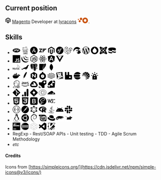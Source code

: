 ## Current position

<img alt="Magento" title="Magento" height="18px" src="https://raw.githubusercontent.com/lc-mayoul/lc-mayoul/master/img/magento.svg"/> [Magento](https://github.com/magento) Developer at [lyracons](https://github.com/lyracons) <a href="https://www.lyracons.com/" target="_blank"><img title="Lyracons SA" alt="Lyracons SA" height="18px" src="https://raw.githubusercontent.com/lc-mayoul/lc-mayoul/master/img/lyracons-logo.png" /></a>.


## Skills

+ <img alt="PHP" title="PHP" width="24px" src="https://raw.githubusercontent.com/lc-mayoul/lc-mayoul/master/img/php.svg"/>
  <img alt="Composer" title="Composer" width="24px" src="https://raw.githubusercontent.com/lc-mayoul/lc-mayoul/master/img/composer.svg"/>
  <img alt="Ansible" title="Ansible" width="24px" src="https://raw.githubusercontent.com/lc-mayoul/lc-mayoul/master/img/ansible.svg"/>
  <img alt="Zend Framework" title="Zend Framework" width="24px" src="https://raw.githubusercontent.com/lc-mayoul/lc-mayoul/master/img/zendframework.svg"/>
  <img alt="Magento" title="Magento" width="24px" src="https://raw.githubusercontent.com/lc-mayoul/lc-mayoul/master/img/magento.svg"/>
  <img alt="Symfony" title="Symfony" width="24px" src="https://raw.githubusercontent.com/lc-mayoul/lc-mayoul/master/img/symfony.svg"/>
  <img alt="laravel" title="laravel" width="24px" src="https://raw.githubusercontent.com/lc-mayoul/lc-mayoul/master/img/laravel.svg"/>
  <img alt="Prestashop" title="Prestashop" width="24px" src="https://raw.githubusercontent.com/lc-mayoul/lc-mayoul/master/img/prestashop.svg"/>
  <img alt="Wordpress" title="Wordpress" width="24px" src="https://raw.githubusercontent.com/lc-mayoul/lc-mayoul/master/img/wordpress.svg"/>
  <img alt="Drupal" title="Drupal" width="24px" src="https://raw.githubusercontent.com/lc-mayoul/lc-mayoul/master/img/drupal.svg"/>
  <img alt="Joomla" title="Joomla" width="24px" src="https://raw.githubusercontent.com/lc-mayoul/lc-mayoul/master/img/joomla.svg"/>
  <img alt="CakePHP" title="CakePHP" width="24px" src="https://raw.githubusercontent.com/lc-mayoul/lc-mayoul/master/img/cakephp.svg"/> 
+ <img alt="javascript" title="javascript" width="24px" src="https://raw.githubusercontent.com/lc-mayoul/lc-mayoul/master/img/javascript.svg"/>
  <img alt="jQuery" title="jQuery" width="24px" src="https://raw.githubusercontent.com/lc-mayoul/lc-mayoul/master/img/jquery.svg"/>
  <img alt="Node JS" title="Node JS" width="24px" src="https://raw.githubusercontent.com/lc-mayoul/lc-mayoul/master/img/node-dot-js.svg"/>
  <img alt="React JS" title="React JS" width="24px" src="https://raw.githubusercontent.com/lc-mayoul/lc-mayoul/master/img/react.svg"/>
  <img alt="Angular" title="Angular" width="24px" src="https://raw.githubusercontent.com/lc-mayoul/lc-mayoul/master/img/angular.svg"/>
  <img alt="Vue JS" title="Vue JS" width="24px" src="https://raw.githubusercontent.com/lc-mayoul/lc-mayoul/master/img/vue-dot-js.svg"/>
+ <img alt="MySQL" title="MySQL" width="24px" src="https://raw.githubusercontent.com/lc-mayoul/lc-mayoul/master/img/mysql.svg"/>
  <img alt="MariaDB" title="MariaDB" width="24px" src="https://raw.githubusercontent.com/lc-mayoul/lc-mayoul/master/img/mariadb.svg"/>
  <img alt="PostgreSQL" title="PostgreSQL" width="24px" src="https://raw.githubusercontent.com/lc-mayoul/lc-mayoul/master/img/postgresql.svg"/>
  <img alt="SQLite" title="SQLite" width="24px" src="https://raw.githubusercontent.com/lc-mayoul/lc-mayoul/master/img/sqlite.svg"/>
  <img alt="Mongo DB" title="Mongo DB" width="24px" src="https://raw.githubusercontent.com/lc-mayoul/lc-mayoul/master/img/mongodb.svg"/>
+ <img alt="Docker" title="Docker" width="24px" src="https://raw.githubusercontent.com/lc-mayoul/lc-mayoul/master/img/docker.svg"/>
  <img alt="Apache" title="Apache" width="24px" src="https://raw.githubusercontent.com/lc-mayoul/lc-mayoul/master/img/apache.svg"/>
  <img alt="NGINX" title="NGINX" width="24px" src="https://raw.githubusercontent.com/lc-mayoul/lc-mayoul/master/img/nginx.svg"/>
  <img alt="fastly" title="fastly" width="24px" src="https://raw.githubusercontent.com/lc-mayoul/lc-mayoul/master/img/fastly.svg"/>
  <img alt="redis" title="redis" width="24px" src="https://raw.githubusercontent.com/lc-mayoul/lc-mayoul/master/img/redis.svg"/>
  <img alt="datadog" title="datadog" width="24px" src="https://raw.githubusercontent.com/lc-mayoul/lc-mayoul/master/img/datadog.svg"/>
  <img alt="Rabbit" title="Rabbit" width="24px" src="https://raw.githubusercontent.com/lc-mayoul/lc-mayoul/master/img/rabbitmq.svg"/>
  <img alt="Elastic Search" title="Elastic Search" width="24px" src="https://raw.githubusercontent.com/lc-mayoul/lc-mayoul/master/img/elasticsearch.svg"/>
  <img alt="SolR" title="SolR" width="24px" src="https://raw.githubusercontent.com/lc-mayoul/lc-mayoul/master/img/apachesolr.svg"/>
  <img alt="Let's Encrypt" title="Let's Encrypt" width="24px" src="https://raw.githubusercontent.com/lc-mayoul/lc-mayoul/master/img/letsencrypt.svg"/>
+ <img alt="Jenkins" title="Jenkins" width="24px" src="https://raw.githubusercontent.com/lc-mayoul/lc-mayoul/master/img/jenkins.svg"/>
  <img alt="AWS" title="AWS" width="24px" src="https://raw.githubusercontent.com/lc-mayoul/lc-mayoul/master/img/amazonaws.svg"/>
  <img alt="Google Cloud" title="Google Cloud" width="24px" src="https://raw.githubusercontent.com/lc-mayoul/lc-mayoul/master/img/googlecloud.svg"/>
  <img alt="Azure Pipelines" title="Azure Pipelines" width="24px" src="https://raw.githubusercontent.com/lc-mayoul/lc-mayoul/master/img/azurepipelines.svg"/>
  <img alt="Ruby" title="Ruby" width="24px" src="https://raw.githubusercontent.com/lc-mayoul/lc-mayoul/master/img/ruby.svg"/>
+ <img alt="Git" title="Git" width="24px" src="https://raw.githubusercontent.com/lc-mayoul/lc-mayoul/master/img/git.svg"/>
  <img alt="Google UA" title="Google UA" width="24px" src="https://raw.githubusercontent.com/lc-mayoul/lc-mayoul/master/img/googleanalytics.svg"/>
  <img alt="GTM" title="GTM" width="24px" src="https://raw.githubusercontent.com/lc-mayoul/lc-mayoul/master/img/googletagmanager.svg"/>
  <img alt="New Relic" title="New Relic" width="24px" src="https://raw.githubusercontent.com/lc-mayoul/lc-mayoul/master/img/newrelic.svg"/>
  <img alt="Cloudflare" title="Cloudflare" width="24px" src="https://raw.githubusercontent.com/lc-mayoul/lc-mayoul/master/img/cloudflare.svg"/>
+ <img alt="HTML" title="HTML" width="24px" src="https://raw.githubusercontent.com/lc-mayoul/lc-mayoul/master/img/html5.svg"/>
  <img alt="CSS" title="CSS" width="24px" src="https://raw.githubusercontent.com/lc-mayoul/lc-mayoul/master/img/css3.svg"/>
  <img alt="Bootstrap" title="Bootstrap" width="24px" src="https://raw.githubusercontent.com/lc-mayoul/lc-mayoul/master/img/bootstrap.svg"/>
  <img alt="Sass" title="Sass" width="24px" src="https://raw.githubusercontent.com/lc-mayoul/lc-mayoul/master/img/sass.svg"/>
  <img alt="W3C" title="W3C" width="24px" src="https://raw.githubusercontent.com/lc-mayoul/lc-mayoul/master/img/w3c.svg"/>
+ <img alt="Swagger" title="Swagger" width="24px" src="https://raw.githubusercontent.com/lc-mayoul/lc-mayoul/master/img/swagger.svg"/>
  <img alt="Postman" title="Postman" width="24px" src="https://raw.githubusercontent.com/lc-mayoul/lc-mayoul/master/img/postman.svg"/>
  <img alt="Graph QL" title="Graph QL" width="24px" src="https://raw.githubusercontent.com/lc-mayoul/lc-mayoul/master/img/graphql.svg"/>
  <img alt="R" title="R" width="24px" src="https://raw.githubusercontent.com/lc-mayoul/lc-mayoul/master/img/r.svg"/>
  <img alt="Java" title="Java" width="24px" src="https://raw.githubusercontent.com/lc-mayoul/lc-mayoul/master/img/java.svg"/>
  <img alt="Android" title="Android" width="24px" src="https://raw.githubusercontent.com/lc-mayoul/lc-mayoul/master/img/android.svg"/>
  <img alt="Slack" title="Slack" width="24px" src="https://raw.githubusercontent.com/lc-mayoul/lc-mayoul/master/img/slack.svg"/>
+ <img alt="linux" title="linux" width="24px" src="https://raw.githubusercontent.com/lc-mayoul/lc-mayoul/master/img/linux.svg"/>
  <img alt="ubuntu" title="ubuntu" width="24px" src="https://raw.githubusercontent.com/lc-mayoul/lc-mayoul/master/img/ubuntu.svg"/>
  <img alt="debian" title="debian" width="24px" src="https://raw.githubusercontent.com/lc-mayoul/lc-mayoul/master/img/debian.svg"/>
  <img alt="Linux Mint" title="Linux Mint" width="24px" src="https://raw.githubusercontent.com/lc-mayoul/lc-mayoul/master/img/linuxmint.svg"/>
  <img alt="redhat" title="redhat" width="24px" src="https://raw.githubusercontent.com/lc-mayoul/lc-mayoul/master/img/redhat.svg"/>
  <img alt="Suse" title="Suse" width="24px" src="https://raw.githubusercontent.com/lc-mayoul/lc-mayoul/master/img/opensuse.svg"/>
  <img alt="xfce" title="xfce" width="24px" src="https://raw.githubusercontent.com/lc-mayoul/lc-mayoul/master/img/xfce.svg"/>
+ <img alt="PHP Storm" title="PHP Storm" width="24px" src="https://raw.githubusercontent.com/lc-mayoul/lc-mayoul/master/img/jetbrains.svg"/>
  <img alt="Eclipse" title="Eclipse" width="24px" src="https://raw.githubusercontent.com/lc-mayoul/lc-mayoul/master/img/eclipseide.svg"/>
  <img alt="Netbeans" title="Netbeans" width="24px" src="https://raw.githubusercontent.com/lc-mayoul/lc-mayoul/master/img/apachenetbeanside.svg"/>
  <img alt="Visual Code" title="Visual Code" width="24px" src="https://raw.githubusercontent.com/lc-mayoul/lc-mayoul/master/img/visualstudiocode.svg"/>
  <img alt="Vim" title="Vim" width="24px" src="https://raw.githubusercontent.com/lc-mayoul/lc-mayoul/master/img/vim.svg"/>
+ RegExp - Rest/SOAP APIs - Unit testing - TDD - Agile Scrum Methodology
+ _etc_


#### Credits

Icons from [https://simpleicons.org/](https://cdn.jsdelivr.net/npm/simple-icons@v3/icons/)

